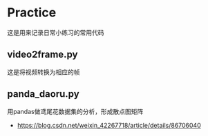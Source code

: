 # Practice
这是用来记录日常小练习的常用代码
## video2frame.py
这是将视频转换为相应的帧
## panda_daoru.py
用pandas做鸢尾花数据集的分析，形成散点图矩阵
- https://blog.csdn.net/weixin_42267718/article/details/86706040


